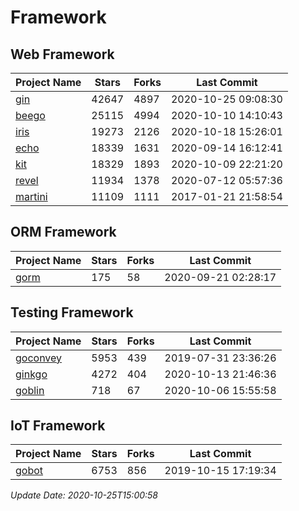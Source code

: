# Framework

## Web Framework
| Project Name | Stars | Forks | Last Commit |
| ------------ | ----- | ----- | ----------- |
| [gin](https://github.com/gin-gonic/gin) | 42647 | 4897 | 2020-10-25 09:08:30 |
| [beego](https://github.com/astaxie/beego) | 25115 | 4994 | 2020-10-10 14:10:43 |
| [iris](https://github.com/kataras/iris) | 19273 | 2126 | 2020-10-18 15:26:01 |
| [echo](https://github.com/labstack/echo) | 18339 | 1631 | 2020-09-14 16:12:41 |
| [kit](https://github.com/go-kit/kit) | 18329 | 1893 | 2020-10-09 22:21:20 |
| [revel](https://github.com/revel/revel) | 11934 | 1378 | 2020-07-12 05:57:36 |
| [martini](https://github.com/go-martini/martini) | 11109 | 1111 | 2017-01-21 21:58:54 |

## ORM Framework
| Project Name | Stars | Forks | Last Commit |
| ------------ | ----- | ----- | ----------- |
| [gorm](https://github.com/jinzhu/gorm) | 175 | 58 | 2020-09-21 02:28:17 |

## Testing Framework
| Project Name | Stars | Forks | Last Commit |
| ------------ | ----- | ----- | ----------- |
| [goconvey](https://github.com/smartystreets/goconvey) | 5953 | 439 | 2019-07-31 23:36:26 |
| [ginkgo](https://github.com/onsi/ginkgo) | 4272 | 404 | 2020-10-13 21:46:36 |
| [goblin](https://github.com/franela/goblin) | 718 | 67 | 2020-10-06 15:55:58 |

## IoT Framework
| Project Name | Stars | Forks | Last Commit |
| ------------ | ----- | ----- | ----------- |
| [gobot](https://github.com/hybridgroup/gobot) | 6753 | 856 | 2019-10-15 17:19:34 |

*Update Date: 2020-10-25T15:00:58*
